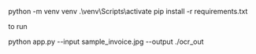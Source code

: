 python -m venv venv
.\venv\Scripts\activate
pip install -r requirements.txt

to run 

python app.py --input sample_invoice.jpg --output ./ocr_out
